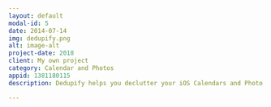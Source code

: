 ```yaml
---
layout: default
modal-id: 5
date: 2014-07-14
img: dedupify.png
alt: image-alt
project-date: 2018
client: My own project
category: Calendar and Photos
appid: 1381180115
description: Dedupify helps you declutter your iOS Calendars and Photo library by searching for duplicates and presenting them for easy deletion.<br><br>

---
```

